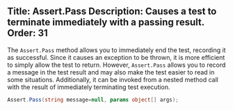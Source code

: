Title: Assert.Pass
Description: Causes a test to terminate immediately with a passing result.
Order: 31
---

The `Assert.Pass` method allows you to immediately end the test, recording it as successful. Since it causes an exception to be thrown, it is more efficient to simply allow the test to return. However, `Assert.Pass` allows you to record a message in the test result and may also make the test easier to read in some situations. Additionally, it can be invoked from a nested method call with the result of immediately terminating test execution.

```c#
Assert.Pass(string message=null, params object[] args);
```
